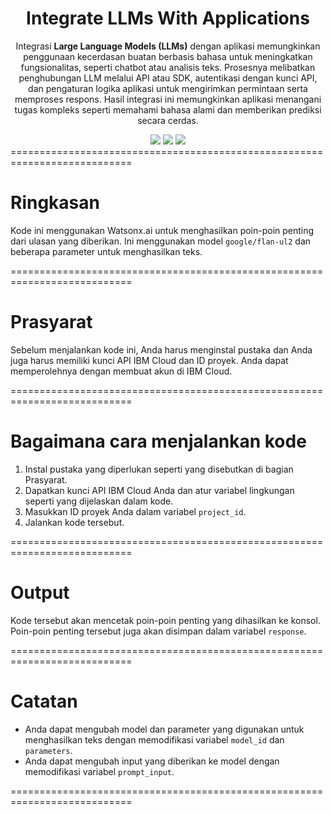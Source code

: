 <div align="center">
  
# **Integrate LLMs With Applications**

Integrasi **Large Language Models (LLMs)** dengan aplikasi memungkinkan penggunaan kecerdasan buatan berbasis bahasa untuk meningkatkan fungsionalitas, seperti chatbot atau analisis teks. Prosesnya melibatkan penghubungan LLM melalui API atau SDK, autentikasi dengan kunci API, dan pengaturan logika aplikasi untuk mengirimkan permintaan serta memproses respons. Hasil integrasi ini memungkinkan aplikasi menangani tugas kompleks seperti memahami bahasa alami dan memberikan prediksi secara cerdas.

<img src="https://img.shields.io/badge/python-3670A0?style=for-the-badge&logo=python&logoColor=ffdd54">
<img src="https://img.shields.io/badge/jupyter-%23FA0F00.svg?style=for-the-badge&logo=jupyter&logoColor=white">
<img src="https://img.shields.io/badge/IBM%20Cloud-%230489CE.svg?style=for-the-badge&logo=ibmcloud&logoColor=white">

</div>
===========================================================================

# Ringkasan

Kode ini menggunakan Watsonx.ai untuk menghasilkan poin-poin penting dari ulasan yang diberikan. Ini menggunakan model `google/flan-ul2` dan beberapa parameter untuk menghasilkan teks.

===========================================================================

# Prasyarat

Sebelum menjalankan kode ini, Anda harus menginstal pustaka dan Anda juga harus memiliki kunci API IBM Cloud dan ID proyek. Anda dapat memperolehnya dengan membuat akun di IBM Cloud.

===========================================================================

# Bagaimana cara menjalankan kode

1. Instal pustaka yang diperlukan seperti yang disebutkan di bagian Prasyarat.
2. Dapatkan kunci API IBM Cloud Anda dan atur variabel lingkungan seperti yang dijelaskan dalam kode.
3. Masukkan ID proyek Anda dalam variabel `project_id`.
4. Jalankan kode tersebut.

===========================================================================

# Output

Kode tersebut akan mencetak poin-poin penting yang dihasilkan ke konsol. Poin-poin penting tersebut juga akan disimpan dalam variabel `response`.

===========================================================================

# Catatan

* Anda dapat mengubah model dan parameter yang digunakan untuk menghasilkan teks dengan memodifikasi variabel `model_id` dan `parameters`.
* Anda dapat mengubah input yang diberikan ke model dengan memodifikasi variabel `prompt_input`.

===========================================================================
